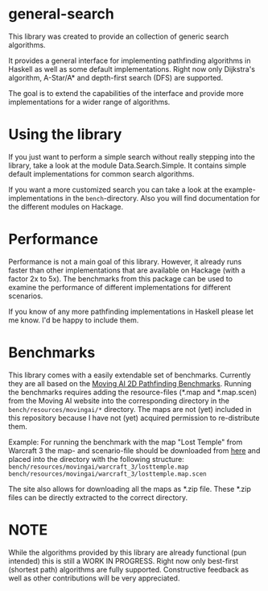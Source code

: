 # general-search

This library was created to provide an collection of generic search algorithms.

It provides a general interface for implementing pathfinding algorithms in Haskell as well as some default implementations.
Right now only Dijkstra's algorithm, A-Star/A\* and depth-first search (DFS) are supported.

The goal is to extend the capabilities of the interface and provide more implementations for a wider range of algorithms.

# Using the library
If you just want to perform a simple search without really stepping into the library, take a look at the module Data.Search.Simple.
It contains simple default implementations for common search algorithms.

If you want a more customized search you can take a look at the example-implementations in the `bench`-directory.
Also you will find documentation for the different modules on Hackage.

# Performance
Performance is not a main goal of this library.
However, it already runs faster than other implementations that are available on Hackage (with a factor 2x to 5x).
The benchmarks from this package can be used to examine the performance of different implementations for different scenarios.

If you know of any more pathfinding implementations in Haskell please let me know.
I'd be happy to include them.

# Benchmarks
This library comes with a easily extendable set of benchmarks. Currently they are all based on the [Moving AI 2D Pathfinding Benchmarks](https://movingai.com/benchmarks/grids.html).
Running the benchmarks requires adding the resource-files (*.map and *.map.scen) from the Moving AI website into the corresponding directory in the `bench/resources/movingai/*` directory.
The maps are not (yet) included in this repository because I have not (yet) acquired permission to re-distribute them.

Example: For running the benchmark with the map "Lost Temple" from Warcraft 3 the map- and scenario-file should be downloaded from [here](https://movingai.com/benchmarks/wc3maps512/index.html) and placed into the directory with the following structure:
`bench/resources/movingai/warcraft_3/losttemple.map`
`bench/resources/movingai/warcraft_3/losttemple.map.scen`

The site also allows for downloading all the maps as *.zip file. These *.zip files can be directly extracted to the correct directory.

# NOTE
While the algorithms provided by this library are already functional (pun intended) this is still a WORK IN PROGRESS.
Right now only best-first (shortest path) algorithms are fully supported.
Constructive feedback as well as other contributions will be very appreciated.
